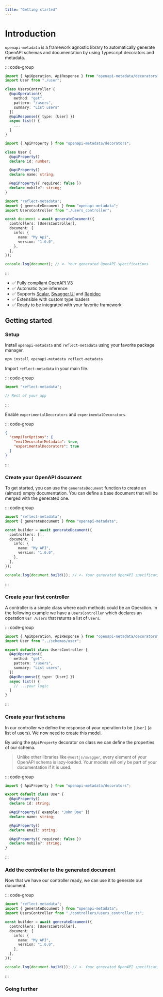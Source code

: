 ```yaml
---
title: "Getting started"
---
```


# Introduction

`openapi-metadata` is a framework agnostic library to automatically generate OpenAPI schemas and documentation by using Typescript decorators and metadata.

::: code-group

```ts [users_controller.ts]
import { ApiOperation, ApiResponse } from "openapi-metadata/decorators";
import User from "./user";

class UsersController {
  @apiOperation({
    method: "get",
    pattern: "/users",
    summary: "List users"
  })
  @apiResponse({ type: [User] })
  async list() {
    ...
  }
}
```

```ts [user.ts]
import { ApiProperty } from "openapi-metadata/decorators";

class User {
  @apiProperty()
  declare id: number;

  @apiProperty()
  declare name: string;

  @apiProperty({ required: false })
  declare mobile?: string;
}
```

```ts [index.ts]
import "reflect-metadata";
import { generateDocument } from "openapi-metadata";
import UsersController from "./users_controller";

const document = await generateDocument({
  controllers: [UsersController],
  document: {
    info: {
      name: "My Api",
      version: "1.0.0",
    },
  },
});

console.log(document); // <- Your generated OpenAPI specifications
```

:::

- ✅ Fully compliant [OpenAPI V3](https://swagger.io/specification/)
- ✅ Automatic type inference
- ✅ Supports [Scalar](https://scalar.com/), [Swagger UI](https://swagger.io/tools/swagger-ui/) and [Rapidoc](https://rapidocweb.com/)
- ✅ Extensible with custom type loaders
- ✅ Ready to be integrated with your favorite framework

## Getting started

### Setup

Install `openapi-metadata` and `reflect-metadata` using your favorite package manager.

```bash
npm install openapi-metadata reflect-metadata
```

Import `reflect-metadata` in your main file.

::: code-group

```ts [index.ts]
import "reflect-metadata";

// Rest of your app
```

:::

Enable `experimentalDecorators` and `experimentalDecorators`.

::: code-group

```json [tsconfig.json]
{
  "compilerOptions": {
    "emitDecoratorMetadata": true,
    "experimentalDecorators": true
  }
}
```

:::

### Create your OpenAPI document

To get started, you can use the `generateDocument` function to create an (almost) empty documentation. You can define a base document that will be merged with the generated one.

::: code-group

```ts [index.ts]
import "reflect-metadata";
import { generateDocument } from "openapi-metadata";

const builder = await generateDocument({
  controllers: [],
  document: {
    info: {
      name: "My API",
      version: "1.0.0",
    },
  },
});

console.log(document.build()); // <- Your generated OpenAPI specifications
```

:::

### Create your first controller

A controller is a simple class where each methods could be an Operation.
In the following example we have a `UsersController` which declares an operation `GET /users` that returns a list of `Users`.

::: code-group

```ts [controllers/users_controller.ts]
import { ApiOperation, ApiResponse } from "openapi-metadata/decorators";
import User from "../schemas/user";

export default class UsersController {
  @ApiOperation({
    method: "get",
    pattern: "/users",
    summary: "List users",
  })
  @ApiResponse({ type: [User] })
  async list() {
    // ...your logic
  }
}
```

:::

### Create your first schema

In our controller we define the response of your operation to be `[User]` (a list of users). We now need to create this model.

By using the `@ApiProperty` decorator on class we can define the properties of our schema.

> Unlike other libraries like `@nestjs/swagger`, every element of your OpenAPI schema is lazy-loaded. Your models will only be part of your documentation if it is used.

::: code-group

```ts [schemas/user.ts]
import { ApiProperty } from "openapi-metadata/decorators";

export default class User {
  @ApiProperty()
  declare id: string;

  @ApiProperty({ example: "John Doe" })
  declare name: string;

  @ApiProperty()
  declare email: string;

  @ApiProperty({ required: false })
  declare mobile?: string;
}
```

:::

### Add the controller to the generated document

Now that we have our controller ready, we can use it to generate our document.

::: code-group

```ts [index.ts]
import "reflect-metadata";
import { generateDocument } from "openapi-metadata";
import UsersController from "./controllers/users_controller.ts";

const builder = await generateDocument({
  controllers: [UsersController],
  document: {
    info: {
      name: "My API",
      version: "1.0.0",
    },
  },
});

console.log(document.build()); // <- Your generated OpenAPI specifications
```

:::

### Going further
